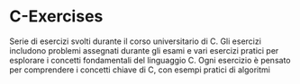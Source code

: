 # C-Exercises

Serie di esercizi svolti durante il corso universitario di C. Gli esercizi includono problemi assegnati durante gli esami e vari esercizi pratici per esplorare i concetti fondamentali del linguaggio C.
Ogni esercizio è pensato per comprendere i concetti chiave di C, con esempi pratici di algoritmi 
